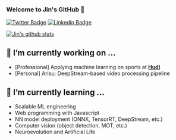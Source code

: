 ### Welcome to Jin's GitHub 👋

[![Twitter Badge](https://img.shields.io/badge/-Twitter-1877f2?style=flat-square&logo=twitter&logoColor=white&link=https://twitter.com/jinyeom95/)](https://twitter.com/jinyeom95/)
[![Linkedin Badge](https://img.shields.io/badge/-LinkedIn-blue?style=flat-square&logo=Linkedin&logoColor=white&link=https://www.linkedin.com/in/jin-yeom-510157125/)](https://www.linkedin.com/in/jin-yeom-510157125/)

[![Jin's github stats](https://github-readme-stats.vercel.app/api?username=jinyeom)](https://github.com/anuraghazra/github-readme-stats)

<!--
**jinyeom/jinyeom** is a ✨ _special_ ✨ repository because its `README.md` (this file) appears on your GitHub profile.

Here are some ideas to get you started:

- 🔭 I’m currently working on ...
- 🌱 I’m currently learning ...
- 👯 I’m looking to collaborate on ...
- 🤔 I’m looking for help with ...
- 💬 Ask me about ...
- 📫 How to reach me: ...
- 😄 Pronouns: ...
- ⚡ Fun fact: ...
-->

## 🔭 I’m currently working on ...
- [Professional] Applying machine learning on sports at **[Hudl](https://www.hudl.com/)**
- [Personal] Arisu: DeepStream-based video processing pipeline

## 🌱 I’m currently learning ...
- Scalable ML engineering
- Web programming with Javascript
- NN model deployment (ONNX, TensorRT, DeepStream, etc.)
- Computer vision (object detection, MOT, etc.)
- Neuroevolution and Artificial Life

<!-- ## ⚡ Fun fact: ... -->
